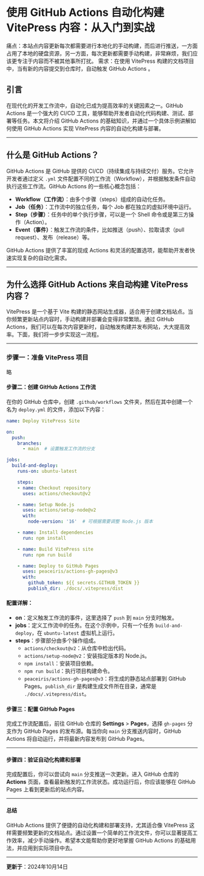 # 使用 GitHub Actions 自动化构建 VitePress 内容：从入门到实战


痛点：本站点内容更新每次都需要进行本地化的手动构建，而后进行推送，一方面占用了本地的硬盘资源，另一方面，每次更新都需要手动构建，非常麻烦，我们应该更专注于内容而不被其他事所打扰。
需求：在使用 VitePress 构建的文档项目中，当有新的内容提交到仓库时，自动触发 GitHub Actions 。


## 引言
在现代化的开发工作流中，自动化已成为提高效率的关键因素之一。GitHub Actions 是一个强大的 CI/CD 工具，能够帮助开发者自动化代码构建、测试、部署等任务。本文将介绍 GitHub Actions 的基础知识，并通过一个具体示例讲解如何使用 GitHub Actions 实现 VitePress 内容的自动化构建与部署。

---

## 什么是 GitHub Actions？
GitHub Actions 是 GitHub 提供的 CI/CD（持续集成与持续交付）服务。它允许开发者通过定义 `.yml` 文件配置不同的工作流（Workflow），并根据触发条件自动执行这些工作流。GitHub Actions 的一些核心概念包括：

- **Workflow（工作流）**：由多个步骤（steps）组成的自动化任务。
- **Job（任务）**：工作流中的独立任务，每个 Job 都在独立的虚拟环境中运行。
- **Step（步骤）**：任务中的单个执行步骤，可以是一个 Shell 命令或是第三方操作（Action）。
- **Event（事件）**：触发工作流的条件，比如推送（push）、拉取请求（pull request）、发布（release）等。

GitHub Actions 提供了丰富的现成 Actions 和灵活的配置选项，能帮助开发者快速实现复杂的自动化需求。

---

## 为什么选择 GitHub Actions 来自动构建 VitePress 内容？
VitePress 是一个基于 Vite 构建的静态网站生成器，适合用于创建文档站点。当你频繁更新站点内容时，手动构建并部署会变得非常繁琐。通过 GitHub Actions，我们可以在每次内容更新时，自动触发构建并发布网站，大大提高效率。下面，我们将一步步实现这一流程。

---

### 步骤一：准备 VitePress 项目

略

#### 步骤二：创建 GitHub Actions 工作流
在你的 GitHub 仓库中，创建 `.github/workflows` 文件夹，然后在其中创建一个名为 `deploy.yml` 的文件，添加以下内容：

```yaml
name: Deploy VitePress Site

on:
  push:
    branches:
      - main  # 设置触发工作流的分支

jobs:
  build-and-deploy:
    runs-on: ubuntu-latest

    steps:
    - name: Checkout repository
      uses: actions/checkout@v2

    - name: Setup Node.js
      uses: actions/setup-node@v2
      with:
        node-version: '16'  # 可根据需要调整 Node.js 版本

    - name: Install dependencies
      run: npm install

    - name: Build VitePress site
      run: npm run build

    - name: Deploy to GitHub Pages
      uses: peaceiris/actions-gh-pages@v3
      with:
        github_token: ${{ secrets.GITHUB_TOKEN }}
        publish_dir: ./docs/.vitepress/dist
```

#### 配置详解：
- **on**：定义触发工作流的事件，这里选择了 `push` 到 `main` 分支时触发。
- **jobs**：定义工作流中的任务。在这个示例中，只有一个任务 `build-and-deploy`，在 `ubuntu-latest` 虚拟机上运行。
- **steps**：步骤部分由多个操作组成。
    - `actions/checkout@v2`：从仓库中检出代码。
    - `actions/setup-node@v2`：安装指定版本的 Node.js。
    - `npm install`：安装项目依赖。
    - `npm run build`：执行项目构建命令。
    - `peaceiris/actions-gh-pages@v3`：将生成的静态站点部署到 GitHub Pages。`publish_dir` 是构建生成文件所在目录，通常是 `./docs/.vitepress/dist`。

#### 步骤三：配置 GitHub Pages
完成工作流配置后，前往 GitHub 仓库的 **Settings** > **Pages**，选择 `gh-pages` 分支作为 GitHub Pages 的发布源。每当你向 `main` 分支推送内容时，GitHub Actions 将自动运行，并将最新内容发布到 GitHub Pages。

---

#### 步骤四：验证自动化构建和部署
完成配置后，你可以尝试向 `main` 分支推送一次更新。进入 GitHub 仓库的 **Actions** 页面，查看最新触发的工作流状态。成功运行后，你应该能够在 GitHub Pages 上看到更新后的站点内容。

---

#### 总结
GitHub Actions 提供了便捷的自动化构建和部署支持，尤其适合像 VitePress 这样需要频繁更新的文档站点。通过设置一个简单的工作流文件，你可以显著提高工作效率，减少手动操作。希望本文能帮助你更好地掌握 GitHub Actions 的基础用法，并应用到实际项目中去。

---
**更新于**：2024年10月14日